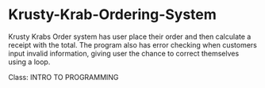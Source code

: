 # Krusty-Krab-Ordering-System

Krusty Krabs Order system has user place their order and then calculate
a receipt with the total. The program also has error checking when 
customers input invalid information, giving user the chance to correct
themselves using a loop.

Class: INTRO TO PROGRAMMING
